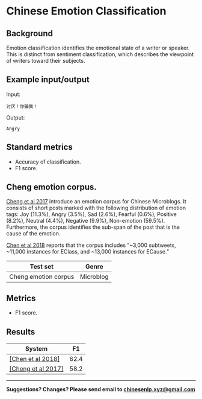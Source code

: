 # Chinese Emotion Classification

## Background

Emotion classification identifies the emotional state of a writer or speaker.  This is distinct from sentiment classification, which describes the viewpoint of writers toward their subjects.

## Example input/output

Input:

```
讨厌！你骗我！
```
Output:

```
Angry
```

## Standard metrics

- Accuracy of classification.
- F1 score.


## <span class="t">Cheng emotion corpus</span>.

[Cheng et al 2017](https://dl.acm.org/citation.cfm?id=3132684) introduce an emotion corpus for Chinese Microblogs.  It consists of short posts marked with the following distribution of emotion tags:  Joy (11.3%), Angry (3.5%), Sad (2.6%), Fearful (0.6%), Positive (8.2%), Neutral (4.4%), Negative (9.9%), Non-emotion (59.5%).  Furthermore, the corpus identifies the sub-span of the post that is the cause of the emotion.

[Chen et al 2018](http://aclweb.org/anthology/D18-1066) reports that the corpus includes “~3,000 subtweets, ~11,000 instances for EClass, and ~13,000 instances for ECause.”

|  Test set | Genre |
| --- | --- |
|  Cheng emotion corpus | Microblog |

## Metrics
- F1 score.

## Results

|  System | F1 |
| --- | --- |
|  [[Chen et al 2018]](http://aclweb.org/anthology/D18-1066) | 62.4 |
|  [[Cheng et al 2017]](https://dl.acm.org/citation.cfm?id=3132684) | 58.2 |


---

**Suggestions? Changes? Please send email to [chinesenlp.xyz@gmail.com](mailto:chinesenlp.xyz@gmail.com)**



